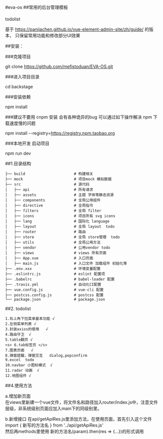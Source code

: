 #eva-os
##常用的后台管理模板  

####
todolist

<!-- 1.await sync的使用 -->
<!-- 2.数组操作一览表 -->


基于 https://panjiachen.github.io/vue-element-admin-site/zh/guide/ 的版本， 只保留常用功能和修改部分UI效果  

##安装：  

###克隆项目  

git clone https://github.com/mefistoduan/EVA-OS.git

###进入项目目录  

cd backstage  

###安装依赖  

npm install  

###建议不要用 cnpm 安装 会有各种诡异的bug 可以通过如下操作解决 npm 下载速度慢的问题  

npm install --registry=https://registry.npm.taobao.org

###本地开发 启动项目  

npm run dev

##1.目录结构  
  
    ├── build                      # 构建相关
    ├── mock                       # 项目mock 模拟数据
    ├── src                        # 源代码
    │   ├── api                    # 所有请求
    │   ├── assets                 # 主题 字体等静态资源
    │   ├── components             # 全局公用组件
    │   ├── directive              # 全局指令
    │   ├── filters                # 全局 filter
    │   ├── icons                  # 项目所有 svg icons
    │   ├── lang                   # 国际化 language
    │   ├── layout                 # 全局 layout  todo
    │   ├── router                 # 路由
    │   ├── store                  # 全局 store管理  todo
    │   ├── utils                  # 全局公用方法
    │   ├── vendor                 # 公用vendor todo
    │   ├── views                  # views 所有页面
    │   ├── App.vue                # 入口页面
    │   ├── main.js                # 入口文件 加载组件 初始化等
    ├── .env.xxx                   # 环境变量配置
    ├── .eslintrc.js               # eslint 配置项
    ├── .babelrc                   # babel-loader 配置
    ├── .travis.yml                # 自动化CI配置
    ├── vue.config.js              # vue-cli 配置
    ├── postcss.config.js          # postcss 配置
    └── package.json               # package.json

##2. todolist
    
    1.右上角下拉菜单基本功能 √    
    2.左侧菜单列表 √    
    3.封装axios的使用   √   
    4.路由守卫  √  
    5.table翻页 √   
    <s> 6.tab标签页 </s>      
    7.图表页面   √  
    8.弹窗提醒，弹窗交互   dialog,popconfirm
    9.excel  todo
    10.navbar 小图标模式  √   
    11.radar 动画  √   
    12.地图组件 √
    
##4.使用方法
   
a.增加新页面  
    在views里新建一个vue文件，将文件名和路径加入router/index.js中，注意文件层级，非系统级别页面应加入main下的同级别里。  
        
b.新增接口
    在api/getApiRes.js里添加方法，在使用页面，首先引入这个文件    
    import { 新写的方法名 } from '../api/getApiRes.js'    
    然后再methods里使用 新的方法名(param).then(res => {...})的形式调用  
        
        
        
      

